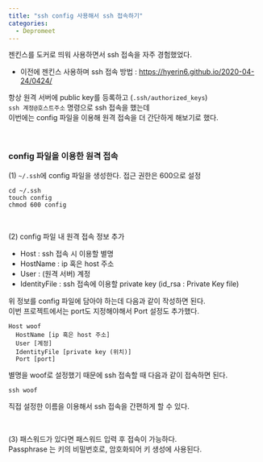```yaml
---
title: "ssh config 사용해서 ssh 접속하기"  
categories:
  - Depromeet 
---
```


젠킨스를 도커로 띄워 사용하면서 ssh 접속을 자주 경험했었다.     
* 이전에 젠킨스 사용하며 ssh 접속 방법 : <https://hyerin6.github.io/2020-04-24/0424/>      
 
항상 원격 서버에 public key를 등록하고 (`.ssh/authorized_keys`)                   
`ssh 계정@호스트주소` 명령으로 ssh 접속을 했는데                    
이번에는 config 파일을 이용해 원격 접속을 더 간단하게 해보기로 했다.                           

<br />                   

### config 파일을 이용한 원격 접속              

(1) `~/.ssh`에 config 파일을 생성한다. 접근 권한은 600으로 설정           

```
cd ~/.ssh 
touch config 
chmod 600 config
```  

<br />    

(2) config 파일 내 원격 접속 정보 추가           
* Host : ssh 접속 시 이용할 별명       
* HostName : ip 혹은 host 주소      
* User : (원격 서버) 계정       
* IdentityFile : ssh 접속에 이용할 private key (id_rsa : Private Key file)        


위 정보를 config 파일에 담아야 하는데 다음과 같이 작성하면 된다.    
이번 프로젝트에서는 port도 지정해야해서 Port 설정도 추가했다.            
```  
Host woof
  HostName [ip 혹은 host 주소]
  User [계정]
  IdentityFile [private key (위치)]
  Port [port]
```  


별명을 woof로 설정했기 때문에 ssh 접속할 때 다음과 같이 접속하면 된다.     
```
ssh woof
```

직접 설정한 이름을 이용해서 ssh 접속을 간편하게 할 수 있다.      

<br />        
 
(3) 패스워드가 있다면 패스워드 입력 후 접속이 가능하다.                          
Passphrase 는 키의 비밀번호로, 암호화되어 키 생성에 사용된다.             
    
